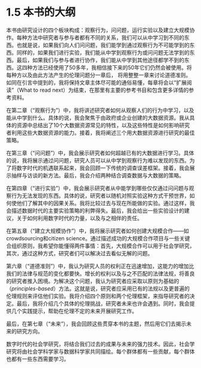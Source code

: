 # 1.5 本书的大纲

本书由研究设计的四个板块构成：观察行为，问问题，运行实验以及建立大规模协作。每种方法中研究者与参与者都有不同的关系，我们可以从中学习到不同的东西。也就是说，如果我们向人们问问题，我们能学到通过观察行为不可能学到的东西。同样的，如果我们进行实验，我们能从中学到观察行为或问问题无法学到的东西。最后，如果我们与参与者进行协作，我们能从中学到其他途径都学不到的东西。这四种方法已经使用了50多年，我相信接下来的50年它们仍然会被使用。将每种方以及由此方法产生的伦理问题分一章后， 将用整整一章来讨论道德准则。如同在引言中提到的，我将保持文章主体尽可能的通俗易懂，每章将会以“扩展阅读”（What to read next）为结束，在那里有主要的参考书目和包含更多详情的参考资料。

在第二章（“观察行为”）中，我将讲述研究者如何从观察人们的行为中学习，以及能从中学到什么。具体的说，我会聚焦于由政府或企业创建的大数据资源。我从具体的资源中总结出了10个大数据资源常见的特性，以及这些特性是如何影响研究者利用这些大数据资源的能力。接着，我将阐述三个用大数据资源进行研究的最佳策略。

在第三章（“问问题”）中，我会展示研究者如何超越已有的大数据进行学习。具体的说，我将展示通过问问题，研究人员可以从中学到观察行为难以发现的东西。为了将数字时代的机遇联系起来，我会回顾一下传统的调查误差框架。接着，我会展示抽样与访谈的新方法。最后，我会介绍两种结合调查数据与大数据的策略。

在第四章（“进行实验”）中，我会展示研究者从中能学到哪些仅仅通过问问题与观察行为无法发现的东西。具体的说，研究者以随机对照实验这种方式干预世界，如何使他们了解其中的因果关系。我将比较过去与现在所能做的实验。通过这样，我会描述数据时代的主要实验策略的利弊得失。最后，我会给出一些实验设计的建议，关于如何利用数字时代的力量，以及与之相伴的责任。

在第五章（“建立大规模协作”）中，我将展示研究者如何创建大规模合作——如crowdsourcing和citizen science。通过描述成功的大规模合作项目与一些关键合组织原则，我希望你能懂得两件事情：首先，大规模合作可以用于社会学研究，其次，通过这种方式，研究者们可以解决过去看似无解的问题。

第六章（“道德准则”）中，我认为研究人员的权利正在迅速增加，这能力的增加比我们的法律与规范的变化都要快。增长的权利以及与之不匹配的法律法规，将善良的研究者推入困境。为解决这个问题，我认为研究者应采取以原则为基础的（*principles-based*）方法。这就是说，研究者应采用已有的法规以及更普遍的伦理规则来评估他们实验。我将介绍四个原则和两个伦理框架，来指导研究者的决定。最后，我将介绍几个具体的伦理挑战，研究者未来也许会遇到。同时，我会提供几个实践提示，帮助在伦理不定的未来开展研究工作。

最后，在第七章（“未来”），我会回顾这些贯穿本书的主题，然后用它们去揭示未来的研究方向。

数字时代的社会学研究，将结合我们过去的成果与未来的强力技术。因此，社会学研究将由社会学科学家与数据科学家共同描绘。每个群体都有一些贡献，每个群体也都有一些东西需要学习。
